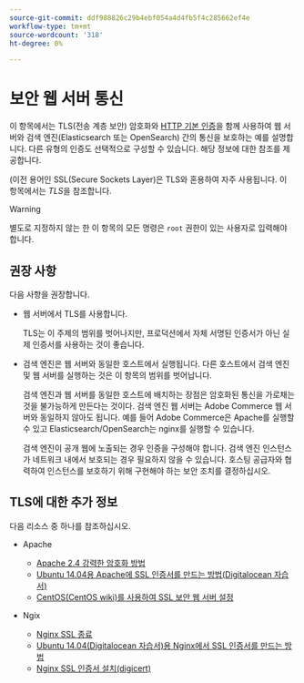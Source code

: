 ```yaml
---
source-git-commit: ddf988826c29b4ebf054a4d4fb5f4c285662ef4e
workflow-type: tm+mt
source-wordcount: '318'
ht-degree: 0%

---
```

# 보안 웹 서버 통신

이 항목에서는 TLS(전송 계층 보안) 암호화와 [HTTP 기본 인증](https://datatracker.ietf.org/doc/html/rfc2617)을 함께 사용하여 웹 서버와 검색 엔진(Elasticsearch 또는 OpenSearch) 간의 통신을 보호하는 예를 설명합니다. 다른 유형의 인증도 선택적으로 구성할 수 있습니다. 해당 정보에 대한 참조를 제공합니다.

(이전 용어인 SSL(Secure Sockets Layer)은 TLS와 혼용하여 자주 사용됩니다. 이 항목에서는 *TLS*&#x200B;을 참조합니다.

>[!WARNING]
>
>별도로 지정하지 않는 한 이 항목의 모든 명령은 `root` 권한이 있는 사용자로 입력해야 합니다.

## 권장 사항

다음 사항을 권장합니다.

* 웹 서버에서 TLS를 사용합니다.

  TLS는 이 주제의 범위를 벗어나지만, 프로덕션에서 자체 서명된 인증서가 아닌 실제 인증서를 사용하는 것이 좋습니다.

* 검색 엔진은 웹 서버와 동일한 호스트에서 실행됩니다. 다른 호스트에서 검색 엔진 및 웹 서버를 실행하는 것은 이 항목의 범위를 벗어납니다.

  검색 엔진과 웹 서버를 동일한 호스트에 배치하는 장점은 암호화된 통신을 가로채는 것을 불가능하게 만든다는 것이다. 검색 엔진 웹 서버는 Adobe Commerce 웹 서버와 동일하지 않아도 됩니다. 예를 들어 Adobe Commerce은 Apache를 실행할 수 있고 Elasticsearch/OpenSearch는 nginx를 실행할 수 있습니다.

  검색 엔진이 공개 웹에 노출되는 경우 인증을 구성해야 합니다. 검색 엔진 인스턴스가 네트워크 내에서 보호되는 경우 필요하지 않을 수 있습니다. 호스팅 공급자와 협력하여 인스턴스를 보호하기 위해 구현해야 하는 보안 조치를 결정하십시오.

## TLS에 대한 추가 정보

다음 리소스 중 하나를 참조하십시오.

* Apache

   * [Apache 2.4 강력한 암호화 방법](https://httpd.apache.org/docs/2.4/ssl/ssl_howto.html)
   * [Ubuntu 14.04용 Apache에 SSL 인증서를 만드는 방법(Digitalocean 자습서)](https://www.digitalocean.com/community/tutorials/how-to-create-a-ssl-certificate-on-apache-for-ubuntu-14-04)
   * [CentOS(CentOS wiki)를 사용하여 SSL 보안 웹 서버 설정](https://wiki.centos.org/HowTos/Https)

* Ngix

   * [Nginx SSL 종료](https://www.nginx.com/resources/admin-guide/nginx-ssl-termination/)
   * [Ubuntu 14.04(Digitalocean 자습서)용 Nginx에서 SSL 인증서를 만드는 방법](https://www.digitalocean.com/community/tutorials/how-to-create-an-ssl-certificate-on-nginx-for-ubuntu-14-04)
   * [Nginx SSL 인증서 설치(digicert)](https://www.digicert.com/ssl-certificate-installation-nginx.htm)
